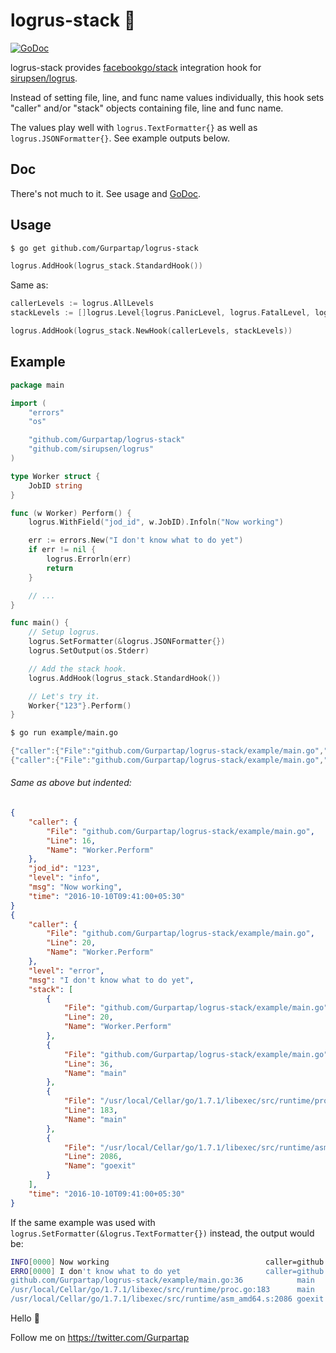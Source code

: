 # logrus-stack 🎯
[![GoDoc](https://godoc.org/github.com/Gurpartap/logrus-stack?status.svg)](https://godoc.org/github.com/Gurpartap/logrus-stack)

logrus-stack provides [facebookgo/stack](https://github.com/facebookgo/stack) integration hook for [sirupsen/logrus](https://github.com/sirupsen/logrus).

Instead of setting file, line, and func name values individually, this hook sets "caller" and/or "stack" objects containing file, line and func name.

The values play well with `logrus.TextFormatter{}` as well as `logrus.JSONFormatter{}`. See example outputs below.

## Doc

There's not much to it. See usage and [GoDoc](https://godoc.org/github.com/Gurpartap/logrus-stack).

## Usage

```bash
$ go get github.com/Gurpartap/logrus-stack
```

```go
logrus.AddHook(logrus_stack.StandardHook())
```

Same as:
```go
callerLevels := logrus.AllLevels
stackLevels := []logrus.Level{logrus.PanicLevel, logrus.FatalLevel, logrus.ErrorLevel}

logrus.AddHook(logrus_stack.NewHook(callerLevels, stackLevels))
```

## Example

```go
package main

import (
	"errors"
	"os"

	"github.com/Gurpartap/logrus-stack"
	"github.com/sirupsen/logrus"
)

type Worker struct {
	JobID string
}

func (w Worker) Perform() {
	logrus.WithField("jod_id", w.JobID).Infoln("Now working")

	err := errors.New("I don't know what to do yet")
	if err != nil {
		logrus.Errorln(err)
		return
	}

	// ...
}

func main() {
	// Setup logrus.
	logrus.SetFormatter(&logrus.JSONFormatter{})
	logrus.SetOutput(os.Stderr)

	// Add the stack hook.
	logrus.AddHook(logrus_stack.StandardHook())

	// Let's try it.
	Worker{"123"}.Perform()
}
```

```bash
$ go run example/main.go
```

```go
{"caller":{"File":"github.com/Gurpartap/logrus-stack/example/main.go","Line":16,"Name":"Worker.Perform"},"jod_id":"123","level":"info","msg":"Now working","time":"2016-10-10T01:17:40+05:30"}
{"caller":{"File":"github.com/Gurpartap/logrus-stack/example/main.go","Line":20,"Name":"Worker.Perform"},"level":"error","msg":"I don't know what to do yet","stack":[{"File":"github.com/Gurpartap/logrus-stack/example/main.go","Line":20,"Name":"Worker.Perform"},{"File":"github.com/Gurpartap/logrus-stack/example/main.go","Line":36,"Name":"main"},{"File":"/usr/local/Cellar/go/1.7.1/libexec/src/runtime/proc.go","Line":183,"Name":"main"},{"File":"/usr/local/Cellar/go/1.7.1/libexec/src/runtime/asm_amd64.s","Line":2086,"Name":"goexit"}],"time":"2016-10-10T01:17:40+05:30"}
```

###### Same as above but indented:

```json
{
	"caller": {
		"File": "github.com/Gurpartap/logrus-stack/example/main.go",
		"Line": 16,
		"Name": "Worker.Perform"
	},
	"jod_id": "123",
	"level": "info",
	"msg": "Now working",
	"time": "2016-10-10T09:41:00+05:30"
}
{
	"caller": {
		"File": "github.com/Gurpartap/logrus-stack/example/main.go",
		"Line": 20,
		"Name": "Worker.Perform"
	},
	"level": "error",
	"msg": "I don't know what to do yet",
	"stack": [
		{
			"File": "github.com/Gurpartap/logrus-stack/example/main.go",
			"Line": 20,
			"Name": "Worker.Perform"
		},
		{
			"File": "github.com/Gurpartap/logrus-stack/example/main.go",
			"Line": 36,
			"Name": "main"
		},
		{
			"File": "/usr/local/Cellar/go/1.7.1/libexec/src/runtime/proc.go",
			"Line": 183,
			"Name": "main"
		},
		{
			"File": "/usr/local/Cellar/go/1.7.1/libexec/src/runtime/asm_amd64.s",
			"Line": 2086,
			"Name": "goexit"
		}
	],
	"time": "2016-10-10T09:41:00+05:30"
}

```

If the same example was used with `logrus.SetFormatter(&logrus.TextFormatter{})` instead, the output would be:

```bash
INFO[0000] Now working                                   caller=github.com/Gurpartap/logrus-stack/example/main.go:16 Worker.Perform jod_id=123
ERRO[0000] I don't know what to do yet                   caller=github.com/Gurpartap/logrus-stack/example/main.go:20 Worker.Perform stack=github.com/Gurpartap/logrus-stack/example/main.go:20            Worker.Perform
github.com/Gurpartap/logrus-stack/example/main.go:36            main
/usr/local/Cellar/go/1.7.1/libexec/src/runtime/proc.go:183      main
/usr/local/Cellar/go/1.7.1/libexec/src/runtime/asm_amd64.s:2086 goexit
```

Hello 👋

Follow me on https://twitter.com/Gurpartap
